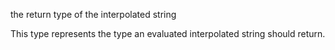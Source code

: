 the return type of the interpolated string

This type represents the type an evaluated interpolated string should return.